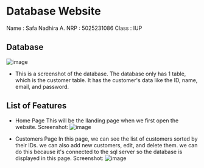 # Database Website

Name : Safa Nadhira A.
NRP : 5025231086
Class : IUP

## Database
![image](https://github.com/user-attachments/assets/ac1f167b-2e1e-4477-a2e9-81589a860fe2)
- This is a screenshot of the database. The database only has 1 table, which is the customer table. It has the customer's data like the ID, name, email, and password.

## List of Features
- Home Page
  This will be the llanding page when we first open the website.
  Screenshot:
  ![image](https://github.com/user-attachments/assets/88df3763-8354-4a3e-b4b0-bd8cf11af5ec)

- Customers Page
  In this page, we can see the list of customers sorted by their IDs. we can also add new customers, edit, and delete them. we can do this because it's connected to the sql server so the database is displayed in this page. 
  Screenshot:
  ![image](https://github.com/user-attachments/assets/1ff9b432-fb28-4eea-896f-252a7a7813be)
